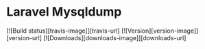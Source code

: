 # Laravel Mysqldump

[![Build status][travis-image]][travis-url]
[![Version][version-image]][version-url]
[![Downloads][downloads-image]][downloads-url]

